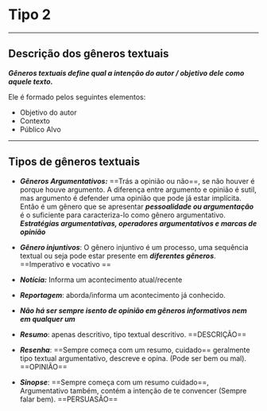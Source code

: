 # Tipo 2 

---
## Descrição dos gêneros textuais

***Gêneros textuais define qual a intenção do autor / objetivo dele como aquele texto.***

Ele é formado pelos seguintes elementos:

- Objetivo do autor
- Contexto
- Público Alvo
---

## Tipos de gêneros textuais

- ***Gêneros Argumentativos:*** ==Trás a opinião ou não==, se não houver é porque houve argumento. A diferença entre argumento e opinião é sutil, mas argumento é defender uma opinião que pode já estar implícita. Então é um gênero que se apresentar ***pessoalidade ou argumentação*** é o suficiente para caracteriza-lo como gênero argumentativo. ***Estratégias argumentativas, operadores argumentativos e marcas de opinião***

- ***Gênero injuntivos***: O gênero injuntivo é um processo, uma sequência textual ou seja pode estar presente em ***diferentes gêneros***. ==Imperativo e vocativo ==

- ***Notícia:*** Informa um acontecimento atual/recente

- ***Reportagem***: aborda/informa um acontecimento já conhecido.

- ***Não há ser sempre isento de opinião em gêneros informativos nem em qualquer um***

- ***Resumo***: apenas descritivo, tipo textual descritivo.  ==DESCRIÇÃO==

- ***Resenha***: ==Sempre começa com um resumo, cuidado== geralmente tipo textual argumentativo, descreve e opina. (Pode ser bem ou mal). ==OPINIÃO==

- ***Sinopse***: ==Sempre começa com um resumo cuidado==, Argumentativo também, contém a intenção de te convencer (Sempre falar bem). ==PERSUASÃO==